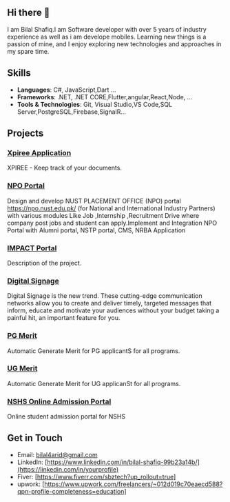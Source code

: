 ## Hi there 👋


I am Bilal Shafiq.I am Software developer with over 5 years of industry experience as well as i am develope mobiles. Learning new things is a passion of mine, and I enjoy exploring new technologies and approaches in my spare time.

## Skills
- **Languages**: C#, JavaScript,Dart ...
- **Frameworks**: .NET, .NET CORE,Flutter,angular,React,Node, ...
- **Tools & Technologies**: Git, Visual Studio,VS Code,SQL Server,PostgreSQL,Firebase,SignalR...

## Projects

### [Xpiree Application](https://app.xpiree.com/)
XPIREE - Keep track of your documents.

### [ NPO Portal](https://npo.nust.edu.pk/#/home)
Design and develop NUST PLACEMENT OFFICE (NPO) portal https://npo.nust.edu.pk/ (for National and International Industry Partners) with various modules Like Job ,Internship ,Recruitment Drive where company post jobs and student can apply.Implement and Integration NPO Portal with Alumni portal, NSTP portal, CMS, NRBA Application

### [ IMPACT Portal](https://impact.nust.edu.pk/#/login)
Description of the project.

### [Digital Signage](https://dsadmin.nust.edu.pk/)
Digital Signage is the new trend. These cutting-edge communication networks allow you to create and deliver timely, targeted messages that inform, educate and motivate your audiences without your budget taking a painful hit, an important feature for you.

### [PG Merit](http://beta.pgmerit.nust.edu.pk/login)
Automatic Generate Merit for PG applicantS for all programs.

### [UG Merit](http://ugmerit.nust.edu.pk/login)
Automatic Generate Merit for UG applicanSt for all programs.

### [NSHS Online Admission Portal](https://nshsadmission.nust.edu.pk/)
Online student admission portal for NSHS

## Get in Touch
- Email: [bilal4arid@gmail.com](mailto:your-email@example.com)
- LinkedIn: [https://www.linkedin.com/in/bilal-shafiq-99b23a14b/](https://linkedin.com/in/yourprofile)
- Fiver: [https://www.fiverr.com/sbztech?up_rollout=true]
- upwork: [https://www.upwork.com/freelancers/~012d019c70eaecd588?qpn-profile-completeness=education]
